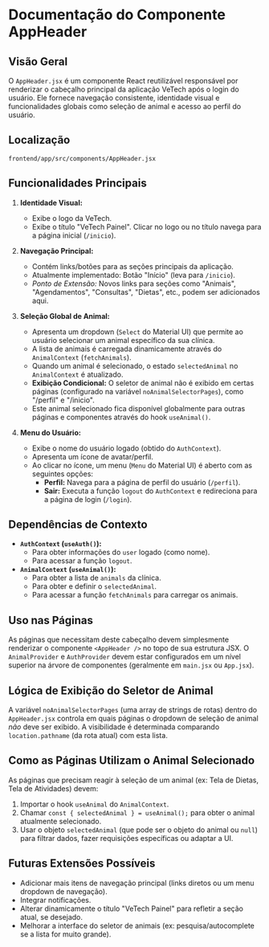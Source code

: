 # Documentação do Componente AppHeader

## Visão Geral

O `AppHeader.jsx` é um componente React reutilizável responsável por renderizar o cabeçalho principal da aplicação VeTech após o login do usuário. Ele fornece navegação consistente, identidade visual e funcionalidades globais como seleção de animal e acesso ao perfil do usuário.

## Localização

`frontend/app/src/components/AppHeader.jsx`

## Funcionalidades Principais

1.  **Identidade Visual:**
    *   Exibe o logo da VeTech.
    *   Exibe o título "VeTech Painel". Clicar no logo ou no título navega para a página inicial (`/inicio`).

2.  **Navegação Principal:**
    *   Contém links/botões para as seções principais da aplicação.
    *   Atualmente implementado: Botão "Início" (leva para `/inicio`).
    *   *Ponto de Extensão:* Novos links para seções como "Animais", "Agendamentos", "Consultas", "Dietas", etc., podem ser adicionados aqui.

3.  **Seleção Global de Animal:**
    *   Apresenta um dropdown (`Select` do Material UI) que permite ao usuário selecionar um animal específico da sua clínica.
    *   A lista de animais é carregada dinamicamente através do `AnimalContext` (`fetchAnimals`).
    *   Quando um animal é selecionado, o estado `selectedAnimal` no `AnimalContext` é atualizado.
    *   **Exibição Condicional:** O seletor de animal não é exibido em certas páginas (configurado na variável `noAnimalSelectorPages`), como "/perfil" e "/inicio".
    *   Este animal selecionado fica disponível globalmente para outras páginas e componentes através do hook `useAnimal()`.

4.  **Menu do Usuário:**
    *   Exibe o nome do usuário logado (obtido do `AuthContext`).
    *   Apresenta um ícone de avatar/perfil.
    *   Ao clicar no ícone, um menu (`Menu` do Material UI) é aberto com as seguintes opções:
        *   **Perfil:** Navega para a página de perfil do usuário (`/perfil`).
        *   **Sair:** Executa a função `logout` do `AuthContext` e redireciona para a página de login (`/login`).

## Dependências de Contexto

*   **`AuthContext` (`useAuth()`):**
    *   Para obter informações do `user` logado (como nome).
    *   Para acessar a função `logout`.
*   **`AnimalContext` (`useAnimal()`):**
    *   Para obter a lista de `animals` da clínica.
    *   Para obter e definir o `selectedAnimal`.
    *   Para acessar a função `fetchAnimals` para carregar os animais.

## Uso nas Páginas

As páginas que necessitam deste cabeçalho devem simplesmente renderizar o componente `<AppHeader />` no topo de sua estrutura JSX. O `AnimalProvider` e `AuthProvider` devem estar configurados em um nível superior na árvore de componentes (geralmente em `main.jsx` ou `App.jsx`).

## Lógica de Exibição do Seletor de Animal

A variável `noAnimalSelectorPages` (uma array de strings de rotas) dentro do `AppHeader.jsx` controla em quais páginas o dropdown de seleção de animal *não* deve ser exibido. A visibilidade é determinada comparando `location.pathname` (da rota atual) com esta lista.

## Como as Páginas Utilizam o Animal Selecionado

As páginas que precisam reagir à seleção de um animal (ex: Tela de Dietas, Tela de Atividades) devem:
1.  Importar o hook `useAnimal` do `AnimalContext`.
2.  Chamar `const { selectedAnimal } = useAnimal();` para obter o animal atualmente selecionado.
3.  Usar o objeto `selectedAnimal` (que pode ser o objeto do animal ou `null`) para filtrar dados, fazer requisições específicas ou adaptar a UI.

## Futuras Extensões Possíveis

*   Adicionar mais itens de navegação principal (links diretos ou um menu dropdown de navegação).
*   Integrar notificações.
*   Alterar dinamicamente o título "VeTech Painel" para refletir a seção atual, se desejado.
*   Melhorar a interface do seletor de animais (ex: pesquisa/autocomplete se a lista for muito grande). 